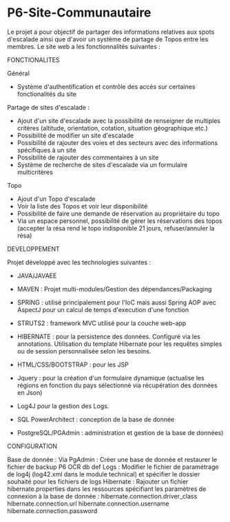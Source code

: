 ﻿# P6-Site-Communautaire

Le projet a pour objectif de partager des informations relatives aux spots d'escalade ainsi que d'avoir un système de partage de Topos
entre les membres. Le site web a les fonctionnalités suivantes : 

FONCTIONALITES

Général
- Système d'authentification et contrôle des accès sur certaines fonctionalités du site

Partage de sites d'escalade :
- Ajout d'un site d'escalade avec la possibilité de renseigner de multiples critères (altitude, orientation, cotation, situation géographique etc.)
- Possibilité de modifier un site d'escalade
- Possibilité de rajouter des voies et des secteurs avec des informations spécifiques à un site
- Possibilité de rajouter des commentaires à un site
- Système de recherche de sites d'escalade via un formulaire multicritères

Topo
- Ajout d'un Topo d'escalade
- Voir la liste des Topos et voir leur disponibilité
- Possibilité de faire une demande de réservation au propriétaire du topo
- Via un espace personnel, possibilité de gérer les réservations des topos (accepter la résa rend le topo indisponible 21 jours, refuser/annuler la résa)


DEVELOPPEMENT

Projet développé avec les technologies suivantes : 
- JAVA/JAVAEE
- MAVEN : Projet multi-modules/Gestion des dépendances/Packaging
- SPRING : utilisé principalement pour l'IoC mais aussi Spring AOP avec AspectJ pour un calcul de temps d'execution d'une fonction
- STRUTS2 : framework MVC utilisé pour la couche web-app
- HIBERNATE : pour la persistence des données. Configuré via les annotations. Utilisation du template Hibernate pour les requêtes simples ou de session personnalisée selon les besoins.

- HTML/CSS/BOOTSTRAP : pour les JSP
- Jquery : pour la création d'un formulaire dynamique (actualise les régions en fonction du pays sélectionné via récupération des données en Json)
- Log4J pour la gestion des Logs.

- SQL PowerArchitect : conception de la base de donnée
- PostgreSQL/PGAdmin : administration et gestion de la base de données)


CONFIGURATION

Base de donnée : Via PgAdmin : Créer une base de donnée et restaurer le fichier de backup P6 OCR db def
Logs : Modifier le fichier de paramétrage de log4j (log42.xml dans le module technical) et spécifier le dossier souhaité pour les fichiers de logs
Hibernate : Rajouter un fichier hibernate.properties dans les ressources spécifiant les paramètres de connexion à la base de donnée : 
	hibernate.connection.driver_class
	hibernate.connection.url
	hibernate.connection.username
	hibernate.connection.password




